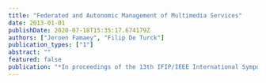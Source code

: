```yaml
---
title: "Federated and Autonomic Management of Multimedia Services"
date: 2013-01-01
publishDate: 2020-07-18T15:35:17.674179Z
authors: ["Jeroen Famaey", "Filip De Turck"]
publication_types: ["1"]
abstract: ""
featured: false
publication: "*In proceedings of the 13th IFIP/IEEE International Symposium on Integrated Network Management (IM)*"
---
```


